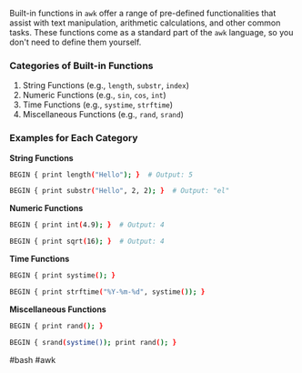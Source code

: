 Built-in functions in `awk` offer a range of pre-defined functionalities that assist with text manipulation, arithmetic calculations, and other common tasks. These functions come as a standard part of the `awk` language, so you don't need to define them yourself.

### Categories of Built-in Functions

1. String Functions (e.g., `length`, `substr`, `index`)
2. Numeric Functions (e.g., `sin`, `cos`, `int`)
3. Time Functions (e.g., `systime`, `strftime`)
4. Miscellaneous Functions (e.g., `rand`, `srand`)

### Examples for Each Category

**String Functions**
```bash
BEGIN { print length("Hello"); }  # Output: 5

BEGIN { print substr("Hello", 2, 2); }  # Output: "el"
```

**Numeric Functions**
```bash
BEGIN { print int(4.9); }  # Output: 4

BEGIN { print sqrt(16); }  # Output: 4
```

**Time Functions**
```bash
BEGIN { print systime(); }

BEGIN { print strftime("%Y-%m-%d", systime()); }
```

**Miscellaneous Functions**
```bash
BEGIN { print rand(); }

BEGIN { srand(systime()); print rand(); }
```

#bash #awk